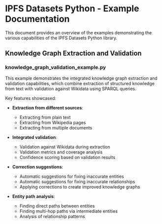 # IPFS Datasets Python - Example Documentation

This document provides an overview of the examples demonstrating the various capabilities of the IPFS Datasets Python library.

## Knowledge Graph Extraction and Validation

### knowledge_graph_validation_example.py

This example demonstrates the integrated knowledge graph extraction and validation capabilities, which combine extraction of structured knowledge from text with validation against Wikidata using SPARQL queries.

Key features showcased:

- **Extraction from different sources**:
  - Extracting from plain text
  - Extracting from Wikipedia pages
  - Extracting from multiple documents

- **Integrated validation**:
  - Validation against Wikidata during extraction
  - Validation metrics and coverage analysis
  - Confidence scoring based on validation results

- **Correction suggestions**:
  - Automatic suggestions for fixing inaccurate entities
  - Automatic suggestions for fixing inaccurate relationships
  - Applying corrections to create improved knowledge graphs

- **Entity path analysis**:
  - Finding direct paths between entities
  - Finding multi-hop paths via intermediate entities
  - Analysis of relationship patterns

<!-- Additional content from the original README would go here -->
